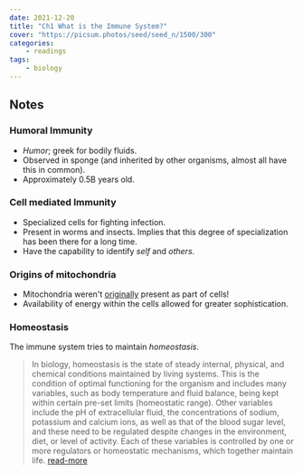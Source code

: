 ```yaml
---
date: 2021-12-20
title: "Ch1 What is the Immune System?"
cover: "https://picsum.photos/seed/seed_n/1500/300"
categories:
    - readings
tags:
    - biology
---
```


## Notes

### Humoral Immunity

- _Humor_; greek for bodily fluids.
- Observed in sponge (and inherited by other organisms, almost all have this in common).
- Approximately 0.5B years old.

### Cell mediated Immunity

- Specialized cells for fighting infection.
- Present in worms and insects. Implies that this degree of specialization has been there for a long time.
- Have the capability to identify _self_ and _others_.

### Origins of mitochondria

- Mitochondria weren't [originally](https://en.wikipedia.org/wiki/Mitochondrion#:~:text=Origin%20and%20evolution,-Main%20article%3A%20Endosymbiotic&text=The%20endosymbiotic%20hypothesis%20suggests%20that,endosymbionts%20living%20inside%20the%20eukaryote.) present as part of cells!
- Availability of energy within the cells allowed for greater sophistication.

### Homeostasis

The immune system tries to maintain _homeostasis_.

> In biology, homeostasis is the state of steady internal, physical, and chemical conditions maintained by living systems. This is the condition of optimal functioning for the organism and includes many variables, such as body temperature and fluid balance, being kept within certain pre-set limits (homeostatic range). Other variables include the pH of extracellular fluid, the concentrations of sodium, potassium and calcium ions, as well as that of the blood sugar level, and these need to be regulated despite changes in the environment, diet, or level of activity. Each of these variables is controlled by one or more regulators or homeostatic mechanisms, which together maintain life. [read-more](https://en.wikipedia.org/wiki/Homeostasis)
